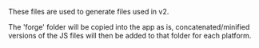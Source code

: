 These files are used to generate files used in v2.

The 'forge' folder will be copied into the app as is, concatenated/minified versions of the JS files will then be added to that folder for each platform.